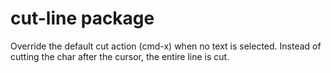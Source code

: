 # cut-line package

Override the default cut action (cmd-x) when no text is selected.  Instead of cutting the char after the cursor, the entire line is cut.
